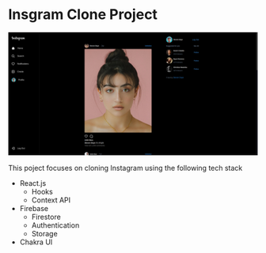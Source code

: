 # Insgram Clone Project

![Alt text](src/assets/homepage.png "Intagram Clone - Home Page")

This poject focuses on cloning Instagram using the following tech stack

- React.js
  - Hooks
  - Context API
- Firebase
  - Firestore
  - Authentication
  - Storage
- Chakra UI
